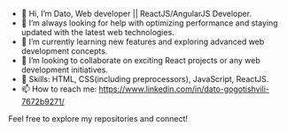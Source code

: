 - 👋 Hi, I’m Dato, Web developer ||  ReactJS/AngularJS Developer.
- 👀 I’m always looking for help with optimizing performance and staying updated with the latest web technologies.
- 🌱  I’m currently learning new features and exploring advanced web development concepts.
- 💞️ I’m looking to collaborate on exciting React projects or any web development initiatives.
- 🚀 Skills: HTML, CSS(including preprocessors), JavaScript, ReactJS.
- 📫 How to reach me: https://www.linkedin.com/in/dato-gogotishvili-7672b9271/

 Feel free to explore my repositories and connect!
